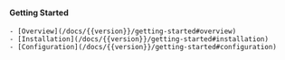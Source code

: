 #### Getting Started
    - [Overview](/docs/{{version}}/getting-started#overview)
    - [Installation](/docs/{{version}}/getting-started#installation)
    - [Configuration](/docs/{{version}}/getting-started#configuration)
